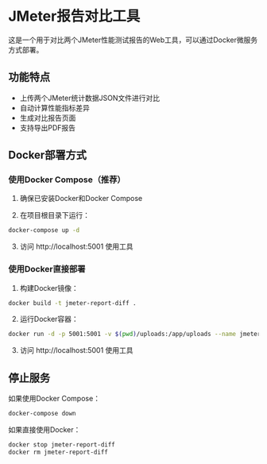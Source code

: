 # JMeter报告对比工具

这是一个用于对比两个JMeter性能测试报告的Web工具，可以通过Docker微服务方式部署。

## 功能特点

- 上传两个JMeter统计数据JSON文件进行对比
- 自动计算性能指标差异
- 生成对比报告页面
- 支持导出PDF报告

## Docker部署方式

### 使用Docker Compose（推荐）

1. 确保已安装Docker和Docker Compose

2. 在项目根目录下运行：

```bash
docker-compose up -d
```

3. 访问 http://localhost:5001 使用工具

### 使用Docker直接部署

1. 构建Docker镜像：

```bash
docker build -t jmeter-report-diff .
```

2. 运行Docker容器：

```bash
docker run -d -p 5001:5001 -v $(pwd)/uploads:/app/uploads --name jmeter-report-diff jmeter-report-diff
```

3. 访问 http://localhost:5001 使用工具

## 停止服务

如果使用Docker Compose：

```bash
docker-compose down
```

如果直接使用Docker：

```bash
docker stop jmeter-report-diff
docker rm jmeter-report-diff
``` 